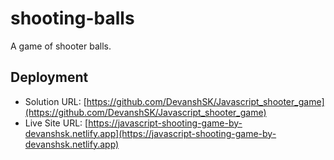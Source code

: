# shooting-balls
 A game of shooter balls.
 ## Deployment
- Solution URL: [https://github.com/DevanshSK/Javascript_shooter_game](https://github.com/DevanshSK/Javascript_shooter_game)
- Live Site URL: [https://javascript-shooting-game-by-devanshsk.netlify.app](https://javascript-shooting-game-by-devanshsk.netlify.app)

